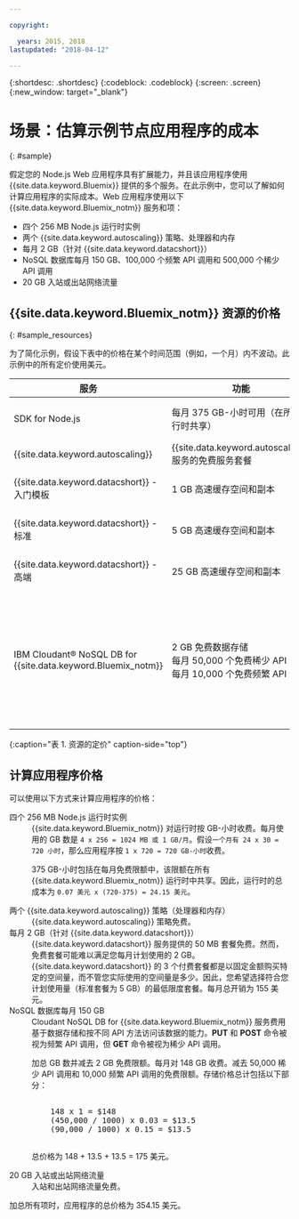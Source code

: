 ```yaml
---

copyright:

  years: 2015, 2018
lastupdated: "2018-04-12"

---
```


{:shortdesc: .shortdesc}
{:codeblock: .codeblock}
{:screen: .screen}
{:new_window: target="_blank"}

# 场景：估算示例节点应用程序的成本
{: #sample}

假定您的 Node.js Web 应用程序具有扩展能力，并且该应用程序使用 {{site.data.keyword.Bluemix}} 提供的多个服务。在此示例中，您可以了解如何计算应用程序的实际成本。Web 应用程序使用以下 {{site.data.keyword.Bluemix_notm}} 服务和项：

* 四个 256 MB Node.js 运行时实例
* 两个 {{site.data.keyword.autoscaling}} 策略、处理器和内存
* 每月 2 GB（针对 {{site.data.keyword.datacshort}}）
* NoSQL 数据库每月 150 GB、100,000 个频繁 API 调用和 500,000 个稀少 API 调用
* 20 GB 入站或出站网络流量

## {{site.data.keyword.Bluemix_notm}} 资源的价格
{: #sample_resources}

为了简化示例，假设下表中的价格在某个时间范围（例如，一个月）内不波动。此示例中的所有定价使用美元。

|服务|	功能|	价格|
|--------|-----------|--------|
|SDK for Node.js|	每月 375 GB-小时可用（在所有运行时共享）|	0.07 美元/GB-小时|
|{{site.data.keyword.autoscaling}} |	{{site.data.keyword.autoscaling}} 服务的免费服务套餐|	免费|
|{{site.data.keyword.datacshort}} - 入门模板|	1 GB 高速缓存空间和副本|	55.00 美元/实例|
|{{site.data.keyword.datacshort}} - 标准|	5 GB 高速缓存空间和副本|	155.00 美元/实例|
|{{site.data.keyword.datacshort}} - 高端|	25 GB 高速缓存空间和副本|	505.00 美元/实例|
|IBM Cloudant® NoSQL DB for {{site.data.keyword.Bluemix_notm}}|	2 GB 免费数据存储<br/>每月 50,000 个免费稀少 API 调用<br/>每月 10,000 个免费频繁 API 调用|1.00 美元/GB<br/>0.03 美元/1000 个稀少 API 调用<br/>0.15 美元/1000 个频繁 API 调用|
{:caption="表 1. 资源的定价" caption-side="top"}

## 计算应用程序价格

可以使用以下方式来计算应用程序的价格：

<dl>
<dt>四个 256 MB Node.js 运行时实例</dt>
<dd>{{site.data.keyword.Bluemix_notm}} 对运行时按 GB-小时收费。每月使用的 GB 数是 <code>4 x 256 = 1024 MB 或 1 GB/月</code>。假设<code>一个月有 24 x 30 = 720 小时</code>，那么应用程序按 <code>1 x 720 = 720 GB-小时</code>收费。<p>
375 GB-小时包括在每月免费限额中，该限额在所有 {{site.data.keyword.Bluemix_notm}} 运行时中共享。因此，运行时的总成本为 <code>0.07 美元 x (720-375) = 24.15 美元</code>。</p></dd>

<dt>两个 {{site.data.keyword.autoscaling}} 策略（处理器和内存）</dt>
<dd>{{site.data.keyword.autoscaling}} 策略免费。</dd>

<dt>每月 2 GB（针对 {{site.data.keyword.datacshort}}）</dt>
<dd>{{site.data.keyword.datacshort}} 服务提供的 50 MB 套餐免费。然而，免费套餐可能难以满足您每月计划使用的 2 GB。{{site.data.keyword.datacshort}} 的 3 个付费套餐都是以固定金额购买特定的空间量，而不管您实际使用的空间量是多少。因此，您希望选择符合您计划使用量（标准套餐为 5 GB）的最低限度套餐。每月总开销为 155 美元。</dd>

<dt>NoSQL 数据库每月 150 GB</dt>
<dd>Cloudant NoSQL DB for {{site.data.keyword.Bluemix_notm}} 服务费用基于数据存储和按不同 API 方法访问该数据的能力。<strong>PUT</strong> 和 <strong>POST</strong> 命令被视为频繁 API 调用，但 <strong>GET</strong> 命令被视为稀少 API 调用。<p>
加总 GB 数并减去 2 GB 免费限额。每月对 148 GB 收费。减去 50,000 稀少 API 调用和 10,000 频繁 API 调用的免费限额。存储价格总计包括以下部分：</p>
<pre class="codeblock">
<codeblock>
    148 x 1 = $148
    (450,000 / 1000) x 0.03 = $13.5
    (90,000 / 1000) x 0.15 = $13.5
</codeblock>
</pre>
<p>
总价格为 148 + 13.5 + 13.5 = 175 美元。</p></dd>

<dt>20 GB 入站或出站网络流量</dt>
<dd>入站和出站网络流量免费。</dd>

</dl>

加总所有项时，应用程序的总价格为 354.15 美元。
